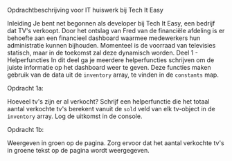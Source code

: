 Opdrachtbeschrijving voor IT huiswerk bij Tech It Easy

Inleiding
Je bent net begonnen als developer bij Tech It Easy, een bedrijf dat TV's verkoopt. Door het ontslag van Fred van de financiële afdeling is er behoefte aan een financieel dashboard waarmee medewerkers hun administratie kunnen bijhouden. Momenteel is de voorraad van televisies statisch, maar in de toekomst zal deze dynamisch worden.
Deel 1 - Helperfuncties
In dit deel ga je meerdere helperfuncties schrijven om de juiste informatie op het dashboard weer te geven. Deze functies maken gebruik van de data uit de `inventory` array, te vinden in de `constants` map.

Opdracht 1a:

Hoeveel tv's zijn er al verkocht?
Schrijf een helperfunctie die het totaal aantal verkochte tv's berekent vanuit de `sold` veld van elk tv-object in de `inventory` array.
Log de uitkomst in de console.

Opdracht 1b:

Weergeven in groen op de pagina.
Zorg ervoor dat het aantal verkochte tv's in groene tekst op de pagina wordt weergegeven.

